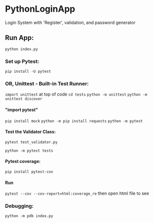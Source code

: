 # PythonLoginApp
Login System with 'Register', validation, and password generator

## Run App:
`python index.py`

### Set up Pytest:
`pip install -U pytest`

### OR, Unittest - Built-in Test Runner:
`import unittest` at top of code
`cd tests`
`python -m unittest`
`python -m unittest discover`

#### "import pytest"
`pip install mock`
`python -m pip install requests`
`python -m pytest`

#### Test the Validator Class:
`pytest test_validator.py`

`python -m pytest tests`


#### Pytest coverage:
`pip install pytest-cov`

#### Run 
`pytest --cov --cov-report=html:coverage_re`
then open html file to see

### Debugging:
`python -m pdb index.py`


